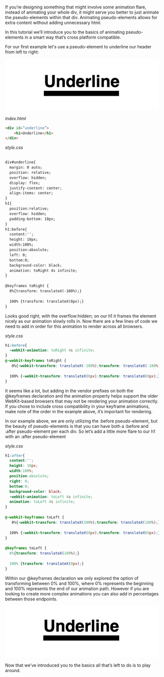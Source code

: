 If you’re designing something that might involve some animation flare, instead of animating your whole div, it might serve you better to just animate the pseudo-elements within that div. Animating pseudo-elements allows for extra content without adding unnecessary html.

In this tutorial we’ll introduce you to the basics of animating pseudo-elements in a smart way that’s cross platform compatible.

For our first example let's use a pseudo-element to underline our header from left to right:

![underline animation](../images/underline.gif)

*index.html*
```html
<div id=”underline”>
    <h1>Underline</h1>
</div>
```

*style.css*
```html

div#underline{
  margin: 0 auto;
  position: relative;
  overflow: hidden;
  display: flex;
  justify-content: center;
  align-items: center;
}
h1{
  position:relative;
  overflow: hidden;
  padding-bottom: 10px;
}
h1:before{
  content:'';
  height: 10px;
  width:100%;
  position:absolute;
  left: 0;
  bottom:0;
  background-color: black;
  animation: toRight 4s infinite;
}

@keyframes toRight {
  0%{transform: translateX(-100%);}

  100% {transform: translateX(0px);}
}

```

Looks good right, with the overflow:hidden; on our h1 it frames the element nicely as our animation slowly rolls in. Now there are a few lines of code we need to add in order for this animation to render across all browsers. 

*style.css*
```css
h1:before{
  -webkit-animation: toRight 4s infinite;
}
@-webkit-keyframes toRight {
   0%{-webkit-transform: translateX(-100%);transform: translateX(-100%);}

  100% {-webkit-transform: translateX(0px);transform: translateX(0px);}
}
```

It seems like a lot, but adding in the vendor prefixes on both the @keyframes declaration and the animation property helps support the older WebKit-based browsers that may not be rendering your animation correctly. If you chose to include cross compatibility in your keyframe animations, make note of the order in the example above, it’s important for rendering.

In our example above, we are only utilizing the :before pseudo-element, but the beauty of pseudo-elements is that you can have both a :before and :after pseudo-element per each div. So let’s add a little more flare to our h1 with an :after pseudo-element

*style.css*
```css
h1:after{
  content:'';
  height: 10px;
  width:100%;
  position:absolute;
  right: 0;
  bottom:0;
  background-color: black;
  -webkit-animation: toLeft 4s infinite;
  animation: toLeft 4s infinite;
}

@-webkit-keyframes toLeft {
   0%{-webkit-transform: translateX(100%);transform: translateX(100%);}

  100% {-webkit-transform: translateX(0px);transform: translateX(0px);}
}

@keyframes toLeft {
  0%{transform: translateX(100%);}

  100% {transform: translateX(0px);}
}
```

Within our @keyframes declaration we only explored the option of transforming between 0% and 100%, where 0% represents the beginning and 100% represents the end of our animation path. However if you are looking to create more complex animations you can also add in percentages between those endpoints. 

![underline animation elements](../images/underline-2.gif)

Now that we’ve introduced you to the basics all that’s left to do is to play around. 
